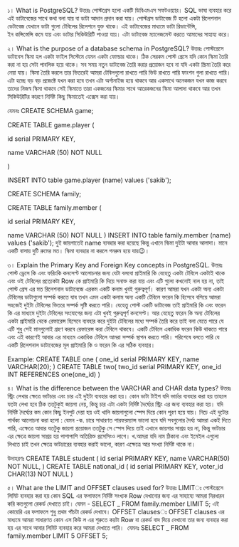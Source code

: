 ১। What is PostgreSQL?
উত্তরঃ পোস্টগ্রেস হলো একটি ডিবিএমএস সফটওয়্যার। SQL ভাষা ব্যবহার করে এই ডাটাবেজের সাথে কথা বলা যায় বা ডাটা আদান প্রদান করা যায়।
পোস্টগ্রস ডাটাবেজ টি হলো একটা রিলেশনাল ডেটাবেজ যেখানে ডাটা গুলো টেবিলের রিলেশনে যুক্ত থাকে। এই ডাটাবেজের মাধ্যমে ডাটা রিডান্টেন্সি,  
ইন কন্সিস্তেন্সি কমে যায় এবং ডাটার সিকিউরিটি পাওয়া যায়। এটা ডাটাবেজ ম্যানেজমেন্ট করতে আমাদের সাহায্য করে।

২। What is the purpose of a database schema in PostgreSQL?
উত্তরঃ পোস্টগ্রেসে ডাটাবেস স্কিমা হল একটা ফাইল সিস্টেমে যেমন একটা ফোল্ডার থাকে। ঠিক সেরকম পোস্ট গ্রেসে যদি কোন স্কিমা তৈরি করা না
হয় সেটা পাবলিক হয়ে থাকে। সব সময় নতুন ডাটাবেজ তৈরি করার প্রয়োজন হবে না যদি একটা স্ক্রিমা তৈরি করে নেয়া যায়। স্কিমা তৈরি করলে তার
ভিতরেই আমরা টেবিলগুলো রাখতে পারি ভিউ রাখতে পারি ফাংশন গুলা রাখতে পারি। এটা হচ্ছে বড় বড় প্রজেক্টে যখন করা হবে তখন এটা অর্গানাইজ
হয়ে থাকবে আর একসাথে অনেকজন যখন কাজ করবে তাদের নিজস্ব স্কিমা থাকবে সেই স্কিমাতে তারা একজনের স্কিমার সাথে আরেকজনের স্কিমা আলাদা
থাকবে আর তখন সিকিউরিটির কারণে নির্দিষ্ট কিছু স্কিমাতেই এক্সেস করা যায়।

যেমনঃ CREATE SCHEMA game; 

CREATE TABLE game.player (

id serial PRIMARY KEY,

name VARCHAR (50) NOT NULL

)

INSERT INTO table game.player (name) values ('sakib');

CREATE SCHEMA family;

CREATE TABLE family.member (

id serial PRIMARY KEY,

name VARCHAR (50) NOT NULL
)
INSERT INTO table family.member (name) values ('sakib');
দুই জায়গাতেই name ব্যবহার করা হয়েছে কিন্তু এখানে স্কিমা দুইটা আবার আলাদা। মানে একটি বাসায় দুটি রুমের মত। স্কিমা ব্যবহার না করলে গনরুম হয়ে যায়😉।

৩। Explain the Primary Key and Foreign Key concepts in PostgreSQL.
উত্তরঃ পোস্ট ড্রেসে কি এবং ফরিংকি কনসেপ্ট আলোচনার জন্য যেটা বলবো প্রাইমারি কি যেহেতু একটা টেবিলে একটাই থাকে এবং ওই টেবিলের প্রত্যেকটা Row কে
প্রাইমারি কি দিয়ে সনাক্ত করা যায় এবং এটি গুলো কখনোই নাল হয় না, তাই পোস্ট গ্রেস এর মত রিলেশনাল ডাটাবেজে এরকম একটি কলাম খুবই গুরুত্বপূর্ণ।
কারণ আমরা যখন একটা অন্য একটা টেবিলের ডাটাগুলো সম্পর্ক করতে যাব তখন এমন একটা কলাম অন্য একটি টেবিলে ফরেন কি হিসেবে বসিয়ে আমরা সহজেই
দুইটা টেবিলের ভিতরে সম্পর্ক সৃষ্টি করতে পারি। যেহেতু পোস্ট একটি ডাটাবেজ তাই প্রাইমারি কি এবং ফরেন কি এর মাধ্যমে দুইটা টেবিলের সংযোগের জন্য এটা খুবই
গুরুত্বপূর্ণ কনসেপ্ট। আর যেহেতু ফরেন কি অন্য টেবিলের একটা প্রাইমারি থেকে রেফারেন্স হিসেবে ব্যবহার করে দুইটা টেবিলের মধ্যে সম্পর্ক তৈরি করে তাই বলা যেতে
পারে যে এটি শুধু সেই মানগুলোই গ্রহণ করবে রেফারেন্স করা টেবিলে থাকবে। একটি টেবিলে একাধিক ফরেন কিউ থাকতে পারে এবং এই কারণেই আবার এর মাধ্যমে
একাধিক টেবিলে আমরা সম্পর্ক স্থাপন করতে পারি। পরিশেষে বলতে পারি যে একটি রিলেশনাল ডাটাবেজের মূল প্রাইমারি কি ও ফরেন কি এর সঠিক ব্যবহার।

Example: CREATE TABLE one (
one_id serial PRIMARY KEY,
name VARCHAR(20);
)
CREATE TABLE two(
two_id serial PRIMARY KEY,
one_id INT REFERENCES one(one_id)
)

৪। What is the difference between the VARCHAR and CHAR data types?
উত্তরঃ স্ট্রিং লেখার ক্ষেত্রে ভাটচার এবং চার এই দুইটা ব্যবহার করা হয়। কোন ডাটা টাইপ যদি ভার্চার ব্যবহার করা হয় তাহলে যতটা লেখা হবে ঠিক ততটুকুই জায়গা নেয়,
কিন্তু চার এটা একটা নির্দিষ্ট দৈর্ঘ্যের স্ট্রিং এর জন্য ব্যবহার করা হয়। যদি নির্দিষ্ট দৈর্ঘ্যের কম কোন কিছু ইনপুট দেয়া হয় ওই খালি জায়গাগুলো স্পেস দিয়ে কোন পূরণ হয়ে
যায়।
নিচে এই দুটোর পার্থক্য আলোচনা করা হলো :
যেমন -ক. চারে সাধারণত পারফরম্যান্স ভালো হবে যদি সবগুলোর দৈর্ঘ্য আমরা একই দিতে পারি, এক্ষেত্রে আবার যতটুকু জায়গা প্রয়োজন ততটুকু সে স্পেস দিয়ে তাই
এখানে জায়গার সাশ্রয় হয় না,
কিন্তু ভাটচার এর ক্ষেত্রে জায়গা সাশ্রয় হয় পাশাপাশি অতিরিক্ত প্রসেসিংও লাগে।
খ.আমরা যদি নাম ঠিকানা এবং ইমেইল এগুলো লিখতে চাই তখন ক্ষেত্রে ভাটচারের ব্যবহার করাই ভালো, কারণ এক্ষেত্রে আর সংখ্যা নির্দিষ্ট থাকে না।

উদাহরণঃ CREATE TABLE student (
id serial PRIMARY KEY,
name VARCHAR(50) NOT NULL,
)
CREATE TABLE national_id (
id serial PRIMARY KEY,
voter_id CHAR(13) NOT NULL
)

৫। What are the LIMIT and OFFSET clauses used for?
উত্তরঃ LIMITঃ পোস্টগ্রেসে লিমিট ব্যবহার করা হয় কোন SQL এর ফলাফলে নির্দিষ্ট সংখ্যক Row দেখানোর জন্য এর সাহায্যে আমরা নিরধারন করি কতগুলো
রেকর্ড দেখাতে চাই।
যেমন -
SELECT _ FROM family.member LIMIT 5;
এই কোয়েরি এর ফলাফলে শুধু প্রথম পাঁচটা রেকর্ড দেখাবে।
OFFSET clausesঃ OFFSET clauses এর মাধ্যমে আমরা সাধারণত কোন এস কিউ ল এর শুরুতে কয়টা Row বা রেকর্ড বাদ দিয়ে দেখাবো তার জন্য ব্যবহার
করা হয় এর সাথে আবার লিমিট ব্যবহার করে আমরা দেখাতে পারি। 
যেমনঃ SELECT _ FROM family.member LIMIT 5 OFFSET 5;
